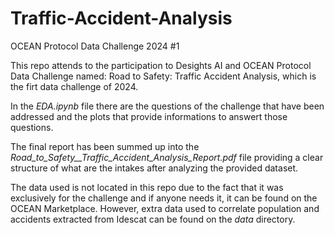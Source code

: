 # Traffic-Accident-Analysis
OCEAN Protocol Data Challenge 2024 #1

This repo attends to the participation to Desights AI and OCEAN Protocol Data Challenge named: Road to Safety: Traffic Accident Analysis, which is the firt data challenge of 2024.

In the *EDA.ipynb* file there are the questions of the challenge that have been addressed and the plots that provide informations to answert those questions.

The final report has been summed up into the *Road_to_Safety__Traffic_Accident_Analysis_Report.pdf* file providing a clear structure of what are the intakes after analyzing the provided dataset.

The data used is not located in this repo due to the fact that it was exclusively for the challenge and if anyone needs it, it can be found on the OCEAN Marketplace. However, extra data used to correlate population and accidents extracted from Idescat can be found on the *data* directory.





